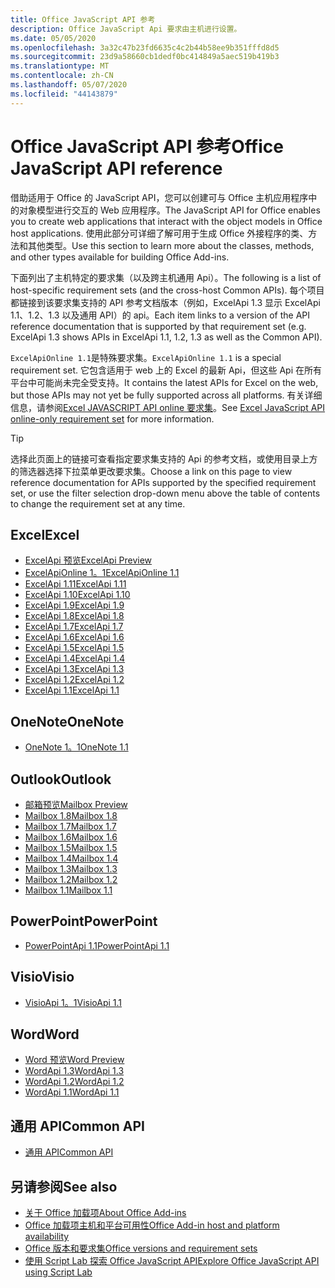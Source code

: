 ```yaml
---
title: Office JavaScript API 参考
description: Office JavaScript Api 要求由主机进行设置。
ms.date: 05/05/2020
ms.openlocfilehash: 3a32c47b23fd6635c4c2b44b58ee9b351fffd8d5
ms.sourcegitcommit: 23d9a58660cb1dedf0bc414849a5aec519b419b3
ms.translationtype: MT
ms.contentlocale: zh-CN
ms.lasthandoff: 05/07/2020
ms.locfileid: "44143879"
---
```

# <a name="office-javascript-api-reference"></a><span data-ttu-id="f7c51-103">Office JavaScript API 参考</span><span class="sxs-lookup"><span data-stu-id="f7c51-103">Office JavaScript API reference</span></span>

<span data-ttu-id="f7c51-104">借助适用于 Office 的 JavaScript API，您可以创建可与 Office 主机应用程序中的对象模型进行交互的 Web 应用程序。</span><span class="sxs-lookup"><span data-stu-id="f7c51-104">The JavaScript API for Office enables you to create web applications that interact with the object models in Office host applications.</span></span> <span data-ttu-id="f7c51-105">使用此部分可详细了解可用于生成 Office 外接程序的类、方法和其他类型。</span><span class="sxs-lookup"><span data-stu-id="f7c51-105">Use this section to learn more about the classes, methods, and other types available for building Office Add-ins.</span></span>

<span data-ttu-id="f7c51-106">下面列出了主机特定的要求集（以及跨主机通用 Api）。</span><span class="sxs-lookup"><span data-stu-id="f7c51-106">The following is a list of host-specific requirement sets (and the cross-host Common APIs).</span></span> <span data-ttu-id="f7c51-107">每个项目都链接到该要求集支持的 API 参考文档版本（例如，ExcelApi 1.3 显示 ExcelApi 1.1、1.2、1.3 以及通用 API）的 api。</span><span class="sxs-lookup"><span data-stu-id="f7c51-107">Each item links to a version of the API reference documentation that is supported by that requirement set (e.g. ExcelApi 1.3 shows APIs in ExcelApi 1.1, 1.2, 1.3 as well as the Common API).</span></span>

<span data-ttu-id="f7c51-108">`ExcelApiOnline 1.1`是特殊要求集。</span><span class="sxs-lookup"><span data-stu-id="f7c51-108">`ExcelApiOnline 1.1` is a special requirement set.</span></span> <span data-ttu-id="f7c51-109">它包含适用于 web 上的 Excel 的最新 Api，但这些 Api 在所有平台中可能尚未完全受支持。</span><span class="sxs-lookup"><span data-stu-id="f7c51-109">It contains the latest APIs for Excel on the web, but those APIs may not yet be fully supported across all platforms.</span></span> <span data-ttu-id="f7c51-110">有关详细信息，请参阅[Excel JAVASCRIPT API online 要求集](/office/dev/add-ins/reference/requirement-sets/excel-api-online-requirement-set)。</span><span class="sxs-lookup"><span data-stu-id="f7c51-110">See [Excel JavaScript API online-only requirement set](/office/dev/add-ins/reference/requirement-sets/excel-api-online-requirement-set) for more information.</span></span>

> [!TIP]
> <span data-ttu-id="f7c51-111">选择此页面上的链接可查看指定要求集支持的 Api 的参考文档，或使用目录上方的筛选器选择下拉菜单更改要求集。</span><span class="sxs-lookup"><span data-stu-id="f7c51-111">Choose a link on this page to view reference documentation for APIs supported by the specified requirement set, or use the filter selection drop-down menu above the table of contents to change the requirement set at any time.</span></span>

## <a name="excel"></a><span data-ttu-id="f7c51-112">Excel</span><span class="sxs-lookup"><span data-stu-id="f7c51-112">Excel</span></span>

- [<span data-ttu-id="f7c51-113">ExcelApi 预览</span><span class="sxs-lookup"><span data-stu-id="f7c51-113">ExcelApi Preview</span></span>](/javascript/api/excel?view=excel-js-preview)
- [<span data-ttu-id="f7c51-114">ExcelApiOnline 1。1</span><span class="sxs-lookup"><span data-stu-id="f7c51-114">ExcelApiOnline 1.1</span></span>](/javascript/api/excel?view=excel-js-online)
- [<span data-ttu-id="f7c51-115">ExcelApi 1.11</span><span class="sxs-lookup"><span data-stu-id="f7c51-115">ExcelApi 1.11</span></span>](/javascript/api/excel?view=excel-js-1.11)
- [<span data-ttu-id="f7c51-116">ExcelApi 1.10</span><span class="sxs-lookup"><span data-stu-id="f7c51-116">ExcelApi 1.10</span></span>](/javascript/api/excel?view=excel-js-1.10)
- [<span data-ttu-id="f7c51-117">ExcelApi 1.9</span><span class="sxs-lookup"><span data-stu-id="f7c51-117">ExcelApi 1.9</span></span>](/javascript/api/excel?view=excel-js-1.9)
- [<span data-ttu-id="f7c51-118">ExcelApi 1.8</span><span class="sxs-lookup"><span data-stu-id="f7c51-118">ExcelApi 1.8</span></span>](/javascript/api/excel?view=excel-js-1.8)
- [<span data-ttu-id="f7c51-119">ExcelApi 1.7</span><span class="sxs-lookup"><span data-stu-id="f7c51-119">ExcelApi 1.7</span></span>](/javascript/api/excel?view=excel-js-1.7)
- [<span data-ttu-id="f7c51-120">ExcelApi 1.6</span><span class="sxs-lookup"><span data-stu-id="f7c51-120">ExcelApi 1.6</span></span>](/javascript/api/excel?view=excel-js-1.6)
- [<span data-ttu-id="f7c51-121">ExcelApi 1.5</span><span class="sxs-lookup"><span data-stu-id="f7c51-121">ExcelApi 1.5</span></span>](/javascript/api/excel?view=excel-js-1.5)
- [<span data-ttu-id="f7c51-122">ExcelApi 1.4</span><span class="sxs-lookup"><span data-stu-id="f7c51-122">ExcelApi 1.4</span></span>](/javascript/api/excel?view=excel-js-1.4)
- [<span data-ttu-id="f7c51-123">ExcelApi 1.3</span><span class="sxs-lookup"><span data-stu-id="f7c51-123">ExcelApi 1.3</span></span>](/javascript/api/excel?view=excel-js-1.3)
- [<span data-ttu-id="f7c51-124">ExcelApi 1.2</span><span class="sxs-lookup"><span data-stu-id="f7c51-124">ExcelApi 1.2</span></span>](/javascript/api/excel?view=excel-js-1.2)
- [<span data-ttu-id="f7c51-125">ExcelApi 1.1</span><span class="sxs-lookup"><span data-stu-id="f7c51-125">ExcelApi 1.1</span></span>](/javascript/api/excel?view=excel-js-1.1)

## <a name="onenote"></a><span data-ttu-id="f7c51-126">OneNote</span><span class="sxs-lookup"><span data-stu-id="f7c51-126">OneNote</span></span>

- [<span data-ttu-id="f7c51-127">OneNote 1。1</span><span class="sxs-lookup"><span data-stu-id="f7c51-127">OneNote 1.1</span></span>](/javascript/api/onenote?view=onenote-js-1.1)

## <a name="outlook"></a><span data-ttu-id="f7c51-128">Outlook</span><span class="sxs-lookup"><span data-stu-id="f7c51-128">Outlook</span></span>

- [<span data-ttu-id="f7c51-129">邮箱预览</span><span class="sxs-lookup"><span data-stu-id="f7c51-129">Mailbox Preview</span></span>](/javascript/api/outlook?view=outlook-js-preview)
- [<span data-ttu-id="f7c51-130">Mailbox 1.8</span><span class="sxs-lookup"><span data-stu-id="f7c51-130">Mailbox 1.8</span></span>](/javascript/api/outlook?view=outlook-js-1.8)
- [<span data-ttu-id="f7c51-131">Mailbox 1.7</span><span class="sxs-lookup"><span data-stu-id="f7c51-131">Mailbox 1.7</span></span>](/javascript/api/outlook?view=outlook-js-1.7)
- [<span data-ttu-id="f7c51-132">Mailbox 1.6</span><span class="sxs-lookup"><span data-stu-id="f7c51-132">Mailbox 1.6</span></span>](/javascript/api/outlook?view=outlook-js-1.6)
- [<span data-ttu-id="f7c51-133">Mailbox 1.5</span><span class="sxs-lookup"><span data-stu-id="f7c51-133">Mailbox 1.5</span></span>](/javascript/api/outlook?view=outlook-js-1.5)
- [<span data-ttu-id="f7c51-134">Mailbox 1.4</span><span class="sxs-lookup"><span data-stu-id="f7c51-134">Mailbox 1.4</span></span>](/javascript/api/outlook?view=outlook-js-1.4)
- [<span data-ttu-id="f7c51-135">Mailbox 1.3</span><span class="sxs-lookup"><span data-stu-id="f7c51-135">Mailbox 1.3</span></span>](/javascript/api/outlook?view=outlook-js-1.3)
- [<span data-ttu-id="f7c51-136">Mailbox 1.2</span><span class="sxs-lookup"><span data-stu-id="f7c51-136">Mailbox 1.2</span></span>](/javascript/api/outlook?view=outlook-js-1.2)
- [<span data-ttu-id="f7c51-137">Mailbox 1.1</span><span class="sxs-lookup"><span data-stu-id="f7c51-137">Mailbox 1.1</span></span>](/javascript/api/outlook?view=outlook-js-1.1)

## <a name="powerpoint"></a><span data-ttu-id="f7c51-138">PowerPoint</span><span class="sxs-lookup"><span data-stu-id="f7c51-138">PowerPoint</span></span>

- [<span data-ttu-id="f7c51-139">PowerPointApi 1.1</span><span class="sxs-lookup"><span data-stu-id="f7c51-139">PowerPointApi 1.1</span></span>](/javascript/api/powerpoint?view=powerpoint-js-1.1)

## <a name="visio"></a><span data-ttu-id="f7c51-140">Visio</span><span class="sxs-lookup"><span data-stu-id="f7c51-140">Visio</span></span>

- [<span data-ttu-id="f7c51-141">VisioApi 1。1</span><span class="sxs-lookup"><span data-stu-id="f7c51-141">VisioApi 1.1</span></span>](/javascript/api/visio?view=visio-js-1.1)

## <a name="word"></a><span data-ttu-id="f7c51-142">Word</span><span class="sxs-lookup"><span data-stu-id="f7c51-142">Word</span></span>

- [<span data-ttu-id="f7c51-143">Word 预览</span><span class="sxs-lookup"><span data-stu-id="f7c51-143">Word Preview</span></span>](/javascript/api/word?view=word-js-preview)
- [<span data-ttu-id="f7c51-144">WordApi 1.3</span><span class="sxs-lookup"><span data-stu-id="f7c51-144">WordApi 1.3</span></span>](/javascript/api/word?view=word-js-1.3)
- [<span data-ttu-id="f7c51-145">WordApi 1.2</span><span class="sxs-lookup"><span data-stu-id="f7c51-145">WordApi 1.2</span></span>](/javascript/api/word?view=word-js-1.2)
- [<span data-ttu-id="f7c51-146">WordApi 1.1</span><span class="sxs-lookup"><span data-stu-id="f7c51-146">WordApi 1.1</span></span>](/javascript/api/word?view=word-js-1.1)

## <a name="common-api"></a><span data-ttu-id="f7c51-147">通用 API</span><span class="sxs-lookup"><span data-stu-id="f7c51-147">Common API</span></span>

- [<span data-ttu-id="f7c51-148">通用 API</span><span class="sxs-lookup"><span data-stu-id="f7c51-148">Common API</span></span>](/javascript/api/office?view=common-js)

## <a name="see-also"></a><span data-ttu-id="f7c51-149">另请参阅</span><span class="sxs-lookup"><span data-stu-id="f7c51-149">See also</span></span>

- [<span data-ttu-id="f7c51-150">关于 Office 加载项</span><span class="sxs-lookup"><span data-stu-id="f7c51-150">About Office Add-ins</span></span>](/office/dev/add-ins/overview)
- [<span data-ttu-id="f7c51-151">Office 加载项主机和平台可用性</span><span class="sxs-lookup"><span data-stu-id="f7c51-151">Office Add-in host and platform availability</span></span>](/office/dev/add-ins/overview/office-add-in-availability)
- [<span data-ttu-id="f7c51-152">Office 版本和要求集</span><span class="sxs-lookup"><span data-stu-id="f7c51-152">Office versions and requirement sets</span></span>](/office/dev/add-ins/develop/office-versions-and-requirement-sets)
- [<span data-ttu-id="f7c51-153">使用 Script Lab 探索 Office JavaScript API</span><span class="sxs-lookup"><span data-stu-id="f7c51-153">Explore Office JavaScript API using Script Lab</span></span>](/office/dev/add-ins/overview/explore-with-script-lab)
